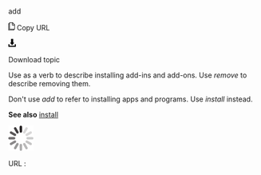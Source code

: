 # 

add

![Copy URL](media/add/Copy.png)
Copy URL

![Download](media/add/Download.png)

Download topic

Use as a verb to describe installing add-ins and add-ons. Use *remove* to describe removing them. 

Don't use *add* to refer to installing apps and programs. Use *install* instead.

**See also** [install](https://worldready.cloudapp.net/Styleguide/Read?id=2700&topicid=32283)

![In progress](media/add/activity-large.gif)

URL :
